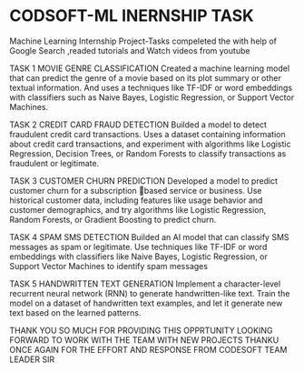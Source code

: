 # CODSOFT-ML INERNSHIP TASK 
Machine Learning Internship Project-Tasks compeleted the with help of Google Search ,readed tutorials and Watch videos from youtube 

TASK 1
MOVIE GENRE CLASSIFICATION
Created a machine learning model that can predict the genre of a
movie based on its plot summary or other textual information. And
uses a techniques like TF-IDF or word embeddings with classifiers
such as Naive Bayes, Logistic Regression, or Support Vector
Machines.

TASK 2
CREDIT CARD FRAUD DETECTION
Builded a model to detect fraudulent credit card transactions. Uses a
dataset containing information about credit card transactions, and
experiment with algorithms like Logistic Regression, Decision Trees,
or Random Forests to classify transactions as fraudulent or
legitimate.

TASK 3
CUSTOMER CHURN PREDICTION
Developed a model to predict customer churn for a subscription based service or business. Use historical customer data, including
features like usage behavior and customer demographics, and try
algorithms like Logistic Regression, Random Forests, or Gradient
Boosting to predict churn.

TASK 4
SPAM SMS DETECTION
Builded an AI model that can classify SMS messages as spam or
legitimate. Use techniques like TF-IDF or word embeddings with
classifiers like Naive Bayes, Logistic Regression, or Support Vector
Machines to identify spam messages

TASK 5
HANDWRITTEN TEXT GENERATION
Implement a character-level recurrent neural network (RNN) to
generate handwritten-like text. Train the model on a dataset of
handwritten text examples, and let it generate new text based on
the learned patterns.

THANK YOU SO MUCH FOR PROVIDING THIS OPPRTUNITY LOOKING FORWARD TO WORK WITH  THE TEAM WITH NEW PROJECTS 
THANKU ONCE AGAIN FOR THE EFFORT AND RESPONSE FROM CODESOFT TEAM LEADER SIR
